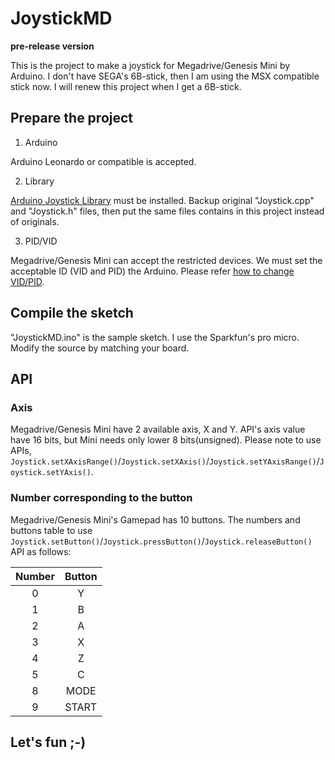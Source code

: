 # JoystickMD
**pre-release version**

This is the project to make a joystick for Megadrive/Genesis Mini by Arduino.
I don't have SEGA's 6B-stick, then I am using the MSX compatible stick now.
I will renew this project when I get a 6B-stick.

## Prepare the project
1. Arduino

Arduino Leonardo or compatible is accepted.

2. Library

[Arduino Joystick Library](https://github.com/MHeironimus/ArduinoJoystickLibrary/tree/version-2.0) must be installed.
Backup original "Joystick.cpp" and "Joystick.h" files, then put the same files contains in this project instead of originals.

3. PID/VID

Megadrive/Genesis Mini can accept the restricted devices.
We must set the acceptable ID (VID and PID) the Arduino.
Please refer [how to change VID/PID](https://forum.arduino.cc/index.php?topic=532127.0).

## Compile the sketch
"JoystickMD.ino" is the sample sketch.
I use the Sparkfun's pro micro.
Modify the source by matching your board.

## API
### Axis
Megadrive/Genesis Mini have 2 available axis, X and Y.
API's axis value have 16 bits, but Mini needs only lower 8 bits(unsigned).
Please note to use APIs, `Joystick.setXAxisRange()`/`Joystick.setXAxis()`/`Joystick.setYAxisRange()`/`Joystick.setYAxis()`.

### Number corresponding to the button
Megadrive/Genesis Mini's Gamepad has 10 buttons.
The numbers and buttons table to use `Joystick.setButton()`/`Joystick.pressButton()`/`Joystick.releaseButton()` API as follows:

|Number|Button|
|:-:|:-:|
|0|Y|
|1|B|
|2|A|
|3|X|
|4|Z|
|5|C|
|8|MODE|
|9|START|

## Let's fun ;-)
